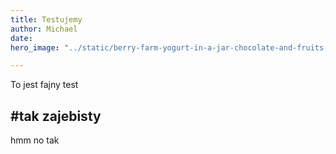 ```yaml
---
title: Testujemy
author: Michael
date: 
hero_image: "../static/berry-farm-yogurt-in-a-jar-chocolate-and-fruits-p242v2n.jpg"

---
```

To jest fajny test

## #tak zajebisty

hmm no tak